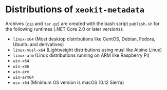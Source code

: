 # Distributions of `xeokit-metadata`

Archives (`zip` and `tar.gz`) are created with the bash script `publish.sh`
for the following runtimes (.NET Core 2.0 or later versions):

* `linux-x64` (Most desktop distributions like CentOS, Debian, Fedora,
Ubuntu and derivatives)
* `linux-musl-x64` (Lightweight distributions using musl like Alpine Linux)
* `linux-arm` (Linux distributions running on ARM like Raspberry Pi)
* `win-x64`
* `win-x86`
* `win-arm`
* `win-arm64`
* `osx-x64` (Minimum OS version is macOS 10.12 Sierra)
